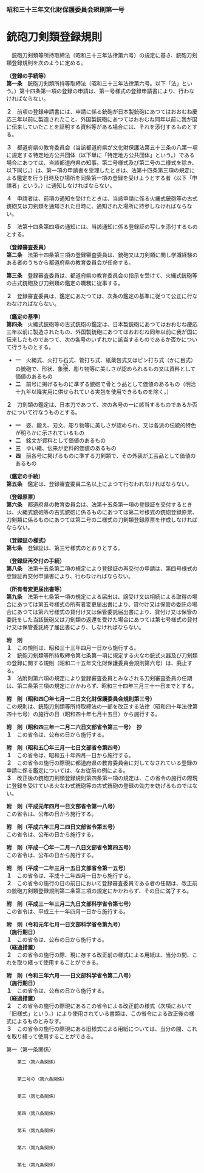 ### 昭和三十三年文化財保護委員会規則第一号  
# 銃砲刀剣類登録規則  
　銃砲刀剣類等所持取締法（昭和三十三年法律第六号）の規定に基き、銃砲刀剣類登録規則を次のように定める。  
  
**（登録の手続等）**  
**第一条**　銃砲刀剣類所持等取締法（昭和三十三年法律第六号。以下「法」という。）第十四条第一項の登録の申請は、第一号様式の登録申請書により、行わなければならない。  
  
**２**　前項の登録申請書には、申請に係る銃砲が日本製銃砲にあつてはおおむね慶応三年以前に製造されたこと、外国製銃砲にあつてはおおむね同年以前に我が国に伝来していたことを証明する資料等がある場合には、それを添付するものとする。  
  
**３**　都道府県の教育委員会（当該都道府県が文化財保護法第五十三条の八第一項に規定する特定地方公共団体（以下単に「特定地方公共団体」という。）である場合にあつては、当該都道府県の知事。第二号様式及び第二号の二様式を除き、以下同じ。）は、第一項の申請書を受理したときは、法第十四条第三項の規定による鑑定を行う日時及び場所を同条第一項の登録を受けようとする者（以下「申請者」という。）に通知しなければならない。  
  
**４**　申請者は、前項の通知を受けたときは、当該申請に係る火縄式銃砲等の古式銃砲又は刀剣類を通知された日時に、通知された場所に持参しなければならない。  
  
**５**　法第十四条第四項の通知には、当該通知に係る登録証の写しを添付するものとする。  
  
**（登録審査委員）**  
**第二条**　法第十四条第三項の登録審査委員は、銃砲又は刀剣類に関し学識経験のある者のうちから都道府県の教育委員会が任命する。  
  
**第三条**　登録審査委員は、都道府県の教育委員会の指示を受けて、火縄式銃砲等の古式銃砲及び刀剣類の鑑定の職務に従事する。  
  
**２**　登録審査委員は、鑑定にあたつては、次条の鑑定の基準に従つて公正に行なわなければならない。  
  
**（鑑定の基準）**  
**第四条**　火縄式銃砲等の古式銃砲の鑑定は、日本製銃砲にあつてはおおむね慶応三年以前に製造されたもの、外国製銃砲にあつてはおおむね同年以前に我が国に伝来したものであつて、次の各号のいずれかに該当するものであるか否かについて行うものとする。  
* **一**　火縄式、火打ち石式、管打ち式、紙薬包式又はピン打ち式（かに目式）の銃砲で、形状、象<ruby>嵌<rt>がん</rt></ruby>、彫り物等に美しさが認められるもの又は資料として価値のあるもの  
* **二**　前号に掲げるものに準ずる銃砲で骨とう品として価値のあるもの（明治十九年以降実用に供せられている実包を使用できるものを除く。）  
  
**２**　刀剣類の鑑定は、日本刀であつて、次の各号の一に該当するものであるか否かについて行なうものとする。  
* **一**　姿、鍛え、刃文、彫り物等に美しさが認められ、又は各派の伝統的特色が明らかに示されているもの  
* **二**　銘文が資料として価値のあるもの  
* **三**　ゆい緒、伝来が史料的価値のあるもの  
* **四**　前各号に掲げるものに準ずる刀剣類で、その外装が工芸品として価値のあるもの  
  
**（鑑定の手続）**  
**第五条**　鑑定は、登録審査委員二名以上によつて行なわれなければならない。  
  
**（登録原票）**  
**第六条**　都道府県の教育委員会は、法第十五条第一項の登録証を交付するときは、火縄式銃砲等の古式銃砲に係るものにあつては第二号様式の銃砲登録原票、刀剣類に係るものにあつては第二号の二様式の刀剣類登録原票を作成しなければならない。  
  
**（登録証の様式）**  
**第七条**　登録証は、第三号様式のとおりとする。  
  
**（登録証再交付の手続）**  
**第八条**　法第十五条第二項の規定により登録証の再交付の申請は、第四号様式の登録証再交付申請書により、行わなければならない。  
  
**（所有者変更届出書等）**  
**第九条**　法第十七条第一項の規定による届出は、譲受け又は相続による取得の場合にあつては第五号様式の所有者変更届出書により、貸付け又は保管の委託の場合にあつては第六号様式の貸付け又は保管委託届出書により、貸付け又は保管の委託をした当該銃砲又は刀剣類の返還を受けた場合にあつては第七号様式の貸付け又は保管委託終了届出書により、しなければならない。  
  
**附　則**  
**１**　この規則は、昭和三十三年四月一日から施行する。  
**２**　銃砲刀剣類等所持取締令第七条第一項に規定する火なわ銃式火器及び刀剣類の登録に関する規則（昭和二十五年文化財保護委員会規則第六号）は、廃止する。  
**３**　法附則第六項の規定により登録審査委員とみなされる刀剣審査委員の任期は、第二条第三項の規定にかかわらず、昭和三十四年三月三十一日までとする。  
  
**附　則（昭和四〇年七月一二日文化財保護委員会規則第三号）**  
この規則は、銃砲刀剣類等所持取締法の一部を改正する法律（昭和四十年法律第四十七号）の施行の日（昭和四十年七月十五日）から施行する。  
  
**附　則（昭和四三年一二月二六日文部省令第三一号）　抄**  
**１**　この省令は、公布の日から施行する。  
  
**附　則（昭和五〇年三月一七日文部省令第四号）**  
**１**　この省令は、昭和五十年四月一日から施行する。  
**２**　この省令の施行の際現に都道府県の教育委員会に対してなされている登録の申請に係る鑑定については、なお従前の例による。  
**３**　改正後の銃砲刀剣類登録規則第四条第一項の規定は、この省令の施行の際現に登録を受けている火なわ式銃砲等の古式銃砲の登録の効力を妨げるものではない。  
  
**附　則（平成元年四月一日文部省令第一八号）**  
この省令は、公布の日から施行する。  
  
**附　則（平成六年三月二四日文部省令第五号）**  
この省令は、公布の日から施行する。  
  
**附　則（平成一〇年一二月一八日文部省令第四五号）**  
この省令は、公布の日から施行する。  
  
**附　則（平成一二年三月一五日文部省令第一五号）**  
**１**　この省令は、平成十二年四月一日から施行する。  
**２**　この省令の施行の日の前日において登録審査委員である者の任期は、改正前の銃砲刀剣類登録規則第二条第三項の規定にかかわらず、その日に満了する。  
  
**附　則（平成三一年三月二九日文部科学省令第七号）**  
この省令は、平成三十一年四月一日から施行する。  
  
**附　則（令和元年七月一日文部科学省令第九号）**  
**（施行期日）**  
**１**　この省令は、公布の日から施行する。  
**（経過措置）**  
**２**　この省令の施行の際、現に存する改正前の様式による用紙は、当分の間、これを取り繕って使用することができる。  
  
**附　則（令和三年六月一一日文部科学省令第二八号）**  
**（施行期日）**  
**１**　この省令は、公布の日から施行する。  
**（経過措置）**  
**２**　この省令の施行の際現にあるこの省令による改正前の様式（次項において「旧様式」という。）により使用されている書類は、この省令による改正後の様式によるものとみなす。  
**３**　この省令の施行の際現にある旧様式による用紙については、当分の間、これを取り繕って使用することができる。  
  
第一（第一条関係）  

          
        第二（第六条関係）  

          
        第二号の（第六条関係）  

          
        第三（第七条関係）  

          
        第四（第八条関係）  

          
        第五（第九条関係）  

          
        第六（第九条関係）  

          
        第七（第九条関係）  

          
        